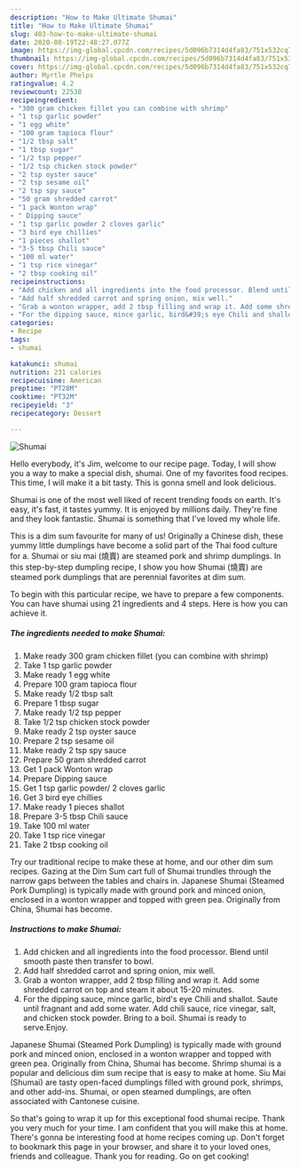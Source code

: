 ```yaml
---
description: "How to Make Ultimate Shumai"
title: "How to Make Ultimate Shumai"
slug: 403-how-to-make-ultimate-shumai
date: 2020-08-19T22:48:27.077Z
image: https://img-global.cpcdn.com/recipes/5d096b7314d4fa83/751x532cq70/shumai-recipe-main-photo.jpg
thumbnail: https://img-global.cpcdn.com/recipes/5d096b7314d4fa83/751x532cq70/shumai-recipe-main-photo.jpg
cover: https://img-global.cpcdn.com/recipes/5d096b7314d4fa83/751x532cq70/shumai-recipe-main-photo.jpg
author: Myrtle Phelps
ratingvalue: 4.2
reviewcount: 22538
recipeingredient:
- "300 gram chicken fillet you can combine with shrimp"
- "1 tsp garlic powder"
- "1 egg white"
- "100 gram tapioca flour"
- "1/2 tbsp salt"
- "1 tbsp sugar"
- "1/2 tsp pepper"
- "1/2 tsp chicken stock powder"
- "2 tsp oyster sauce"
- "2 tsp sesame oil"
- "2 tsp spy sauce"
- "50 gram shredded carrot"
- "1 pack Wonton wrap"
- " Dipping sauce"
- "1 tsp garlic powder 2 cloves garlic"
- "3 bird eye chillies"
- "1 pieces shallot"
- "3-5 tbsp Chili sauce"
- "100 ml water"
- "1 tsp rice vinegar"
- "2 tbsp cooking oil"
recipeinstructions:
- "Add chicken and all ingredients into the food processor. Blend until smooth paste then transfer to bowl."
- "Add half shredded carrot and spring onion, mix well."
- "Grab a wonton wrapper, add 2 tbsp filling and wrap it. Add some shredded carrot on top and steam it about 15-20 minutes."
- "For the dipping sauce, mince garlic, bird&#39;s eye Chili and shallot. Saute until fragnant and add some water. Add chili sauce, rice vinegar, salt, and chicken stock powder. Bring to a boil. Shumai is ready to serve.Enjoy."
categories:
- Recipe
tags:
- shumai

katakunci: shumai 
nutrition: 231 calories
recipecuisine: American
preptime: "PT28M"
cooktime: "PT32M"
recipeyield: "3"
recipecategory: Dessert

---
```



![Shumai](https://img-global.cpcdn.com/recipes/5d096b7314d4fa83/751x532cq70/shumai-recipe-main-photo.jpg)

Hello everybody, it's Jim, welcome to our recipe page. Today, I will show you a way to make a special dish, shumai. One of my favorites food recipes. This time, I will make it a bit tasty. This is gonna smell and look delicious.

Shumai is one of the most well liked of recent trending foods on earth. It's easy, it's fast, it tastes yummy. It is enjoyed by millions daily. They're fine and they look fantastic. Shumai is something that I've loved my whole life.

This is a dim sum favourite for many of us! Originally a Chinese dish, these yummy little dumplings have become a solid part of the Thai food culture for a. Shumai or siu mai (燒賣) are steamed pork and shrimp dumplings. In this step-by-step dumpling recipe, I show you how Shumai (燒賣) are steamed pork dumplings that are perennial favorites at dim sum.


To begin with this particular recipe, we have to prepare a few components. You can have shumai using 21 ingredients and 4 steps. Here is how you can achieve it.

<!--inarticleads1-->

##### The ingredients needed to make Shumai:

1. Make ready 300 gram chicken fillet (you can combine with shrimp)
1. Take 1 tsp garlic powder
1. Make ready 1 egg white
1. Prepare 100 gram tapioca flour
1. Make ready 1/2 tbsp salt
1. Prepare 1 tbsp sugar
1. Make ready 1/2 tsp pepper
1. Take 1/2 tsp chicken stock powder
1. Make ready 2 tsp oyster sauce
1. Prepare 2 tsp sesame oil
1. Make ready 2 tsp spy sauce
1. Prepare 50 gram shredded carrot
1. Get 1 pack Wonton wrap
1. Prepare  Dipping sauce
1. Get 1 tsp garlic powder/ 2 cloves garlic
1. Get 3 bird eye chillies
1. Make ready 1 pieces shallot
1. Prepare 3-5 tbsp Chili sauce
1. Take 100 ml water
1. Take 1 tsp rice vinegar
1. Take 2 tbsp cooking oil


Try our traditional recipe to make these at home, and our other dim sum recipes. Gazing at the Dim Sum cart full of Shumai trundles through the narrow gaps between the tables and chairs in. Japanese Shumai (Steamed Pork Dumpling) is typically made with ground pork and minced onion, enclosed in a wonton wrapper and topped with green pea. Originally from China, Shumai has become. 

<!--inarticleads2-->

##### Instructions to make Shumai:

1. Add chicken and all ingredients into the food processor. Blend until smooth paste then transfer to bowl.
1. Add half shredded carrot and spring onion, mix well.
1. Grab a wonton wrapper, add 2 tbsp filling and wrap it. Add some shredded carrot on top and steam it about 15-20 minutes.
1. For the dipping sauce, mince garlic, bird&#39;s eye Chili and shallot. Saute until fragnant and add some water. Add chili sauce, rice vinegar, salt, and chicken stock powder. Bring to a boil. Shumai is ready to serve.Enjoy.


Japanese Shumai (Steamed Pork Dumpling) is typically made with ground pork and minced onion, enclosed in a wonton wrapper and topped with green pea. Originally from China, Shumai has become. Shrimp shumai is a popular and delicious dim sum recipe that is easy to make at home. Siu Mai (Shumai) are tasty open-faced dumplings filled with ground pork, shrimps, and other add-ins. Shumai, or open steamed dumplings, are often associated with Cantonese cuisine. 

So that's going to wrap it up for this exceptional food shumai recipe. Thank you very much for your time. I am confident that you will make this at home. There's gonna be interesting food at home recipes coming up. Don't forget to bookmark this page in your browser, and share it to your loved ones, friends and colleague. Thank you for reading. Go on get cooking!
